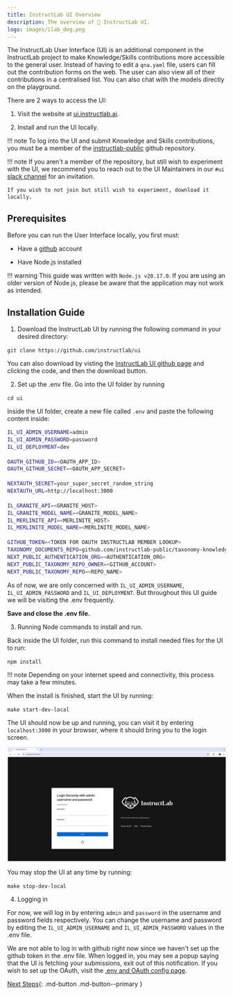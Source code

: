 ```yaml
---
title: InstructLab UI Overview
description: The overview of 🐶 InstructLab UI.
logo: images/ilab_dog.png
---
```


The InstructLab User Interface (UI) is an additional component in the InstructLab project to make Knowledge/Skills 
contributions more accessible to the general user. Instead of having to edit a `qna.yaml` file,
users can fill out the contribution forms on the web. The user can also view all of their contributions in a
centralised list. You can also chat with the models directly on the playground.

There are 2 ways to access the UI:

1. Visit the website at [ui.instructlab.ai](https://ui.instructlab.ai/).

2. Install and run the UI locally.


!!! note
    To log into the UI and submit Knowledge and Skills contributions, you must be a member of the [instructlab-public](https://github.com/instructlab-public) github repository.

!!! note
    If you aren't a member of the repository, but still wish to experiment with the UI, we recommend you to reach out to the UI Maintainers in our `#ui` [slack channel](https://join.slack.com/t/instruct-lab/shared_invite/zt-2kieyqiz9-zhXSxGnXk6uL_f3hVbD53g) for an invitation.
    
    If you wish to not join but still wish to experiment, download it locally.

## Prerequisites 

Before you can run the User Interface locally, you first must: 

* Have a [github](https://github.com/) account

* Have Node.js installed

!!! warning
    This guide was written with `Node.js v20.17.0`. If you are using an older version of Node.js, please be aware that the application
    may not work as intended. 

## Installation Guide

1) Download the InstructLab UI by running the following command in your desired directory:

`git clone https://github.com/instructlab/ui`

You can also download by visting the [InstructLab UI github page](https://github.com/instructlab/ui) and clicking the code, and then the download button.

2) Set up the .env file. Go into the UI folder by running

`cd ui`

Inside the UI folder, create a new file called `.env` and paste the following content inside:

```bash
IL_UI_ADMIN_USERNAME=admin
IL_UI_ADMIN_PASSWORD=password
IL_UI_DEPLOYMENT=dev

OAUTH_GITHUB_ID=<OAUTH_APP_ID>
OAUTH_GITHUB_SECRET=<OAUTH_APP_SECRET>

NEXTAUTH_SECRET=your_super_secret_random_string
NEXTAUTH_URL=http://localhost:3000

IL_GRANITE_API=<GRANITE_HOST>
IL_GRANITE_MODEL_NAME=<GRANITE_MODEL_NAME>
IL_MERLINITE_API=<MERLINITE_HOST>
IL_MERLINITE_MODEL_NAME=<MERLINITE_MODEL_NAME>

GITHUB_TOKEN=<TOKEN FOR OAUTH INSTRUCTLAB MEMBER LOOKUP>
TAXONOMY_DOCUMENTS_REPO=github.com/instructlab-public/taxonomy-knowledge-docs
NEXT_PUBLIC_AUTHENTICATION_ORG=<AUTHENTICATION_ORG>
NEXT_PUBLIC_TAXONOMY_REPO_OWNER=<GITHUB_ACCOUNT>
NEXT_PUBLIC_TAXONOMY_REPO=<REPO_NAME>
```

As of now, we are only concerned with `IL_UI_ADMIN_USERNAME`, `IL_UI_ADMIN_PASSWORD` and `IL_UI_DEPLOYMENT`. But throughout this UI guide we will be visiting the .env frequently. 

__Save and close the .env file.__

3) Running Node commands to install and run.

Back inside the UI folder, run this command to install needed files for the UI to run:

`npm install`

!!! note
    Depending on your internet speed and connectivity, this process may take a few minutes.

When the install is finished, start the UI by running:

`make start-dev-local` 

The UI should now be up and running, you can visit it by entering `localhost:3000` in your browser, where it should bring you to the login screen.

![UI Login Screen](../images/user-interface/ui_login_screen.png)

You may stop the UI at any time by running:

`make stop-dev-local`

4) Logging in 

For now, we will log in by entering `admin` and `password` in the username and password fields respectively. You can change the username and password by editing the `IL_UI_ADMIN_USERNAME` and `IL_UI_ADMIN_PASSWORD` values in the .env file.

We are not able to log in with github right now since we haven't set up the github token in the .env file. When logged in, you may see a popup saying that the UI is fetching your submissions, exit out of this notification. If you wish to set up the OAuth, visit the [.env and OAuth config page](/user-interface/env_oauth_config/).

[Next Steps](/user-interface/playground_chat/){: .md-button .md-button--primary }
